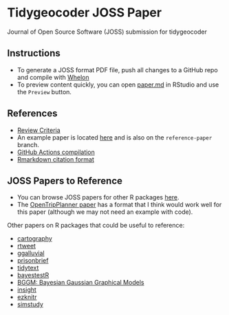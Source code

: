 # Tidygeocoder JOSS Paper

Journal of Open Source Software (JOSS) submission for tidygeocoder

## Instructions

- To generate a JOSS format PDF file, push all changes to a GitHub repo and compile with [Whelon](https://whedon.theoj.org/)
- To preview content quickly, you can open [paper.md](paper.md) in RStudio and use the `Preview` button.

## References

- [Review Criteria](https://joss.readthedocs.io/en/latest/review_criteria.html)
- An example paper is located [here](https://joss.readthedocs.io/en/latest/submitting.html#example-paper-and-bibliography) and is also on the `reference-paper` branch.
- [GitHub Actions compilation](https://github.com/marketplace/actions/open-journals-pdf-generator)
- [Rmarkdown citation format](https://rmarkdown.rstudio.com/authoring_bibliographies_and_citations.html)

## JOSS Papers to Reference

- You can browse JOSS papers for other R packages [here](https://joss.theoj.org/papers/in/R). 
- The [OpenTripPlanner paper](https://joss.theoj.org/papers/10.21105/joss.01926) has a format that I think would work well for this paper (although we may not need an example with code). 

Other papers on R packages that could be useful to reference:

- [cartography](https://joss.theoj.org/papers/10.21105/joss.00054)
- [rtweet](https://joss.theoj.org/papers/10.21105/joss.01829)
- [ggalluvial](https://joss.theoj.org/papers/10.21105/joss.02017)
- [prisonbrief](https://joss.theoj.org/papers/10.21105/joss.00361)
- [tidytext](https://joss.theoj.org/papers/10.21105/joss.00037)
- [bayestestR](https://joss.theoj.org/papers/10.21105/joss.01541)
- [BGGM: Bayesian Gaussian Graphical Models](https://joss.theoj.org/papers/10.21105/joss.02111)
- [insight](https://joss.theoj.org/papers/10.21105/joss.01412)
- [ezknitr](https://joss.theoj.org/papers/10.21105/joss.00075)
- [simstudy](https://joss.theoj.org/papers/10.21105/joss.02763)